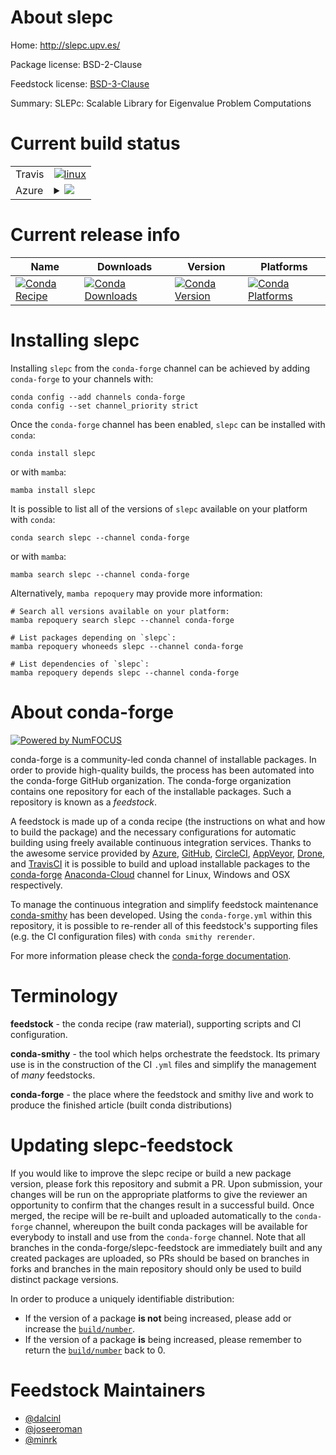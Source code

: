 About slepc
===========

Home: http://slepc.upv.es/

Package license: BSD-2-Clause

Feedstock license: [BSD-3-Clause](https://github.com/conda-forge/slepc-feedstock/blob/main/LICENSE.txt)

Summary: SLEPc: Scalable Library for Eigenvalue Problem Computations

Current build status
====================


<table><tr>
    <td>Travis</td>
    <td>
      <a href="https://app.travis-ci.com/conda-forge/slepc-feedstock">
        <img alt="linux" src="https://img.shields.io/travis/com/conda-forge/slepc-feedstock/main.svg?label=Linux">
      </a>
    </td>
  </tr>
    
  <tr>
    <td>Azure</td>
    <td>
      <details>
        <summary>
          <a href="https://dev.azure.com/conda-forge/feedstock-builds/_build/latest?definitionId=1925&branchName=main">
            <img src="https://dev.azure.com/conda-forge/feedstock-builds/_apis/build/status/slepc-feedstock?branchName=main">
          </a>
        </summary>
        <table>
          <thead><tr><th>Variant</th><th>Status</th></tr></thead>
          <tbody><tr>
              <td>linux_64_mpimpichscalarcomplex</td>
              <td>
                <a href="https://dev.azure.com/conda-forge/feedstock-builds/_build/latest?definitionId=1925&branchName=main">
                  <img src="https://dev.azure.com/conda-forge/feedstock-builds/_apis/build/status/slepc-feedstock?branchName=main&jobName=linux&configuration=linux_64_mpimpichscalarcomplex" alt="variant">
                </a>
              </td>
            </tr><tr>
              <td>linux_64_mpimpichscalarreal</td>
              <td>
                <a href="https://dev.azure.com/conda-forge/feedstock-builds/_build/latest?definitionId=1925&branchName=main">
                  <img src="https://dev.azure.com/conda-forge/feedstock-builds/_apis/build/status/slepc-feedstock?branchName=main&jobName=linux&configuration=linux_64_mpimpichscalarreal" alt="variant">
                </a>
              </td>
            </tr><tr>
              <td>linux_64_mpiopenmpiscalarcomplex</td>
              <td>
                <a href="https://dev.azure.com/conda-forge/feedstock-builds/_build/latest?definitionId=1925&branchName=main">
                  <img src="https://dev.azure.com/conda-forge/feedstock-builds/_apis/build/status/slepc-feedstock?branchName=main&jobName=linux&configuration=linux_64_mpiopenmpiscalarcomplex" alt="variant">
                </a>
              </td>
            </tr><tr>
              <td>linux_64_mpiopenmpiscalarreal</td>
              <td>
                <a href="https://dev.azure.com/conda-forge/feedstock-builds/_build/latest?definitionId=1925&branchName=main">
                  <img src="https://dev.azure.com/conda-forge/feedstock-builds/_apis/build/status/slepc-feedstock?branchName=main&jobName=linux&configuration=linux_64_mpiopenmpiscalarreal" alt="variant">
                </a>
              </td>
            </tr><tr>
              <td>linux_aarch64_mpimpichscalarcomplex</td>
              <td>
                <a href="https://dev.azure.com/conda-forge/feedstock-builds/_build/latest?definitionId=1925&branchName=main">
                  <img src="https://dev.azure.com/conda-forge/feedstock-builds/_apis/build/status/slepc-feedstock?branchName=main&jobName=linux&configuration=linux_aarch64_mpimpichscalarcomplex" alt="variant">
                </a>
              </td>
            </tr><tr>
              <td>linux_aarch64_mpimpichscalarreal</td>
              <td>
                <a href="https://dev.azure.com/conda-forge/feedstock-builds/_build/latest?definitionId=1925&branchName=main">
                  <img src="https://dev.azure.com/conda-forge/feedstock-builds/_apis/build/status/slepc-feedstock?branchName=main&jobName=linux&configuration=linux_aarch64_mpimpichscalarreal" alt="variant">
                </a>
              </td>
            </tr><tr>
              <td>linux_aarch64_mpiopenmpiscalarcomplex</td>
              <td>
                <a href="https://dev.azure.com/conda-forge/feedstock-builds/_build/latest?definitionId=1925&branchName=main">
                  <img src="https://dev.azure.com/conda-forge/feedstock-builds/_apis/build/status/slepc-feedstock?branchName=main&jobName=linux&configuration=linux_aarch64_mpiopenmpiscalarcomplex" alt="variant">
                </a>
              </td>
            </tr><tr>
              <td>linux_aarch64_mpiopenmpiscalarreal</td>
              <td>
                <a href="https://dev.azure.com/conda-forge/feedstock-builds/_build/latest?definitionId=1925&branchName=main">
                  <img src="https://dev.azure.com/conda-forge/feedstock-builds/_apis/build/status/slepc-feedstock?branchName=main&jobName=linux&configuration=linux_aarch64_mpiopenmpiscalarreal" alt="variant">
                </a>
              </td>
            </tr><tr>
              <td>linux_ppc64le_mpimpichscalarcomplex</td>
              <td>
                <a href="https://dev.azure.com/conda-forge/feedstock-builds/_build/latest?definitionId=1925&branchName=main">
                  <img src="https://dev.azure.com/conda-forge/feedstock-builds/_apis/build/status/slepc-feedstock?branchName=main&jobName=linux&configuration=linux_ppc64le_mpimpichscalarcomplex" alt="variant">
                </a>
              </td>
            </tr><tr>
              <td>linux_ppc64le_mpimpichscalarreal</td>
              <td>
                <a href="https://dev.azure.com/conda-forge/feedstock-builds/_build/latest?definitionId=1925&branchName=main">
                  <img src="https://dev.azure.com/conda-forge/feedstock-builds/_apis/build/status/slepc-feedstock?branchName=main&jobName=linux&configuration=linux_ppc64le_mpimpichscalarreal" alt="variant">
                </a>
              </td>
            </tr><tr>
              <td>linux_ppc64le_mpiopenmpiscalarcomplex</td>
              <td>
                <a href="https://dev.azure.com/conda-forge/feedstock-builds/_build/latest?definitionId=1925&branchName=main">
                  <img src="https://dev.azure.com/conda-forge/feedstock-builds/_apis/build/status/slepc-feedstock?branchName=main&jobName=linux&configuration=linux_ppc64le_mpiopenmpiscalarcomplex" alt="variant">
                </a>
              </td>
            </tr><tr>
              <td>linux_ppc64le_mpiopenmpiscalarreal</td>
              <td>
                <a href="https://dev.azure.com/conda-forge/feedstock-builds/_build/latest?definitionId=1925&branchName=main">
                  <img src="https://dev.azure.com/conda-forge/feedstock-builds/_apis/build/status/slepc-feedstock?branchName=main&jobName=linux&configuration=linux_ppc64le_mpiopenmpiscalarreal" alt="variant">
                </a>
              </td>
            </tr><tr>
              <td>osx_64_mpimpichscalarcomplex</td>
              <td>
                <a href="https://dev.azure.com/conda-forge/feedstock-builds/_build/latest?definitionId=1925&branchName=main">
                  <img src="https://dev.azure.com/conda-forge/feedstock-builds/_apis/build/status/slepc-feedstock?branchName=main&jobName=osx&configuration=osx_64_mpimpichscalarcomplex" alt="variant">
                </a>
              </td>
            </tr><tr>
              <td>osx_64_mpimpichscalarreal</td>
              <td>
                <a href="https://dev.azure.com/conda-forge/feedstock-builds/_build/latest?definitionId=1925&branchName=main">
                  <img src="https://dev.azure.com/conda-forge/feedstock-builds/_apis/build/status/slepc-feedstock?branchName=main&jobName=osx&configuration=osx_64_mpimpichscalarreal" alt="variant">
                </a>
              </td>
            </tr><tr>
              <td>osx_64_mpiopenmpiscalarcomplex</td>
              <td>
                <a href="https://dev.azure.com/conda-forge/feedstock-builds/_build/latest?definitionId=1925&branchName=main">
                  <img src="https://dev.azure.com/conda-forge/feedstock-builds/_apis/build/status/slepc-feedstock?branchName=main&jobName=osx&configuration=osx_64_mpiopenmpiscalarcomplex" alt="variant">
                </a>
              </td>
            </tr><tr>
              <td>osx_64_mpiopenmpiscalarreal</td>
              <td>
                <a href="https://dev.azure.com/conda-forge/feedstock-builds/_build/latest?definitionId=1925&branchName=main">
                  <img src="https://dev.azure.com/conda-forge/feedstock-builds/_apis/build/status/slepc-feedstock?branchName=main&jobName=osx&configuration=osx_64_mpiopenmpiscalarreal" alt="variant">
                </a>
              </td>
            </tr><tr>
              <td>osx_arm64_mpimpichscalarcomplex</td>
              <td>
                <a href="https://dev.azure.com/conda-forge/feedstock-builds/_build/latest?definitionId=1925&branchName=main">
                  <img src="https://dev.azure.com/conda-forge/feedstock-builds/_apis/build/status/slepc-feedstock?branchName=main&jobName=osx&configuration=osx_arm64_mpimpichscalarcomplex" alt="variant">
                </a>
              </td>
            </tr><tr>
              <td>osx_arm64_mpimpichscalarreal</td>
              <td>
                <a href="https://dev.azure.com/conda-forge/feedstock-builds/_build/latest?definitionId=1925&branchName=main">
                  <img src="https://dev.azure.com/conda-forge/feedstock-builds/_apis/build/status/slepc-feedstock?branchName=main&jobName=osx&configuration=osx_arm64_mpimpichscalarreal" alt="variant">
                </a>
              </td>
            </tr><tr>
              <td>osx_arm64_mpiopenmpiscalarcomplex</td>
              <td>
                <a href="https://dev.azure.com/conda-forge/feedstock-builds/_build/latest?definitionId=1925&branchName=main">
                  <img src="https://dev.azure.com/conda-forge/feedstock-builds/_apis/build/status/slepc-feedstock?branchName=main&jobName=osx&configuration=osx_arm64_mpiopenmpiscalarcomplex" alt="variant">
                </a>
              </td>
            </tr><tr>
              <td>osx_arm64_mpiopenmpiscalarreal</td>
              <td>
                <a href="https://dev.azure.com/conda-forge/feedstock-builds/_build/latest?definitionId=1925&branchName=main">
                  <img src="https://dev.azure.com/conda-forge/feedstock-builds/_apis/build/status/slepc-feedstock?branchName=main&jobName=osx&configuration=osx_arm64_mpiopenmpiscalarreal" alt="variant">
                </a>
              </td>
            </tr>
          </tbody>
        </table>
      </details>
    </td>
  </tr>
</table>

Current release info
====================

| Name | Downloads | Version | Platforms |
| --- | --- | --- | --- |
| [![Conda Recipe](https://img.shields.io/badge/recipe-slepc-green.svg)](https://anaconda.org/conda-forge/slepc) | [![Conda Downloads](https://img.shields.io/conda/dn/conda-forge/slepc.svg)](https://anaconda.org/conda-forge/slepc) | [![Conda Version](https://img.shields.io/conda/vn/conda-forge/slepc.svg)](https://anaconda.org/conda-forge/slepc) | [![Conda Platforms](https://img.shields.io/conda/pn/conda-forge/slepc.svg)](https://anaconda.org/conda-forge/slepc) |

Installing slepc
================

Installing `slepc` from the `conda-forge` channel can be achieved by adding `conda-forge` to your channels with:

```
conda config --add channels conda-forge
conda config --set channel_priority strict
```

Once the `conda-forge` channel has been enabled, `slepc` can be installed with `conda`:

```
conda install slepc
```

or with `mamba`:

```
mamba install slepc
```

It is possible to list all of the versions of `slepc` available on your platform with `conda`:

```
conda search slepc --channel conda-forge
```

or with `mamba`:

```
mamba search slepc --channel conda-forge
```

Alternatively, `mamba repoquery` may provide more information:

```
# Search all versions available on your platform:
mamba repoquery search slepc --channel conda-forge

# List packages depending on `slepc`:
mamba repoquery whoneeds slepc --channel conda-forge

# List dependencies of `slepc`:
mamba repoquery depends slepc --channel conda-forge
```


About conda-forge
=================

[![Powered by
NumFOCUS](https://img.shields.io/badge/powered%20by-NumFOCUS-orange.svg?style=flat&colorA=E1523D&colorB=007D8A)](https://numfocus.org)

conda-forge is a community-led conda channel of installable packages.
In order to provide high-quality builds, the process has been automated into the
conda-forge GitHub organization. The conda-forge organization contains one repository
for each of the installable packages. Such a repository is known as a *feedstock*.

A feedstock is made up of a conda recipe (the instructions on what and how to build
the package) and the necessary configurations for automatic building using freely
available continuous integration services. Thanks to the awesome service provided by
[Azure](https://azure.microsoft.com/en-us/services/devops/), [GitHub](https://github.com/),
[CircleCI](https://circleci.com/), [AppVeyor](https://www.appveyor.com/),
[Drone](https://cloud.drone.io/welcome), and [TravisCI](https://travis-ci.com/)
it is possible to build and upload installable packages to the
[conda-forge](https://anaconda.org/conda-forge) [Anaconda-Cloud](https://anaconda.org/)
channel for Linux, Windows and OSX respectively.

To manage the continuous integration and simplify feedstock maintenance
[conda-smithy](https://github.com/conda-forge/conda-smithy) has been developed.
Using the ``conda-forge.yml`` within this repository, it is possible to re-render all of
this feedstock's supporting files (e.g. the CI configuration files) with ``conda smithy rerender``.

For more information please check the [conda-forge documentation](https://conda-forge.org/docs/).

Terminology
===========

**feedstock** - the conda recipe (raw material), supporting scripts and CI configuration.

**conda-smithy** - the tool which helps orchestrate the feedstock.
                   Its primary use is in the construction of the CI ``.yml`` files
                   and simplify the management of *many* feedstocks.

**conda-forge** - the place where the feedstock and smithy live and work to
                  produce the finished article (built conda distributions)


Updating slepc-feedstock
========================

If you would like to improve the slepc recipe or build a new
package version, please fork this repository and submit a PR. Upon submission,
your changes will be run on the appropriate platforms to give the reviewer an
opportunity to confirm that the changes result in a successful build. Once
merged, the recipe will be re-built and uploaded automatically to the
`conda-forge` channel, whereupon the built conda packages will be available for
everybody to install and use from the `conda-forge` channel.
Note that all branches in the conda-forge/slepc-feedstock are
immediately built and any created packages are uploaded, so PRs should be based
on branches in forks and branches in the main repository should only be used to
build distinct package versions.

In order to produce a uniquely identifiable distribution:
 * If the version of a package **is not** being increased, please add or increase
   the [``build/number``](https://docs.conda.io/projects/conda-build/en/latest/resources/define-metadata.html#build-number-and-string).
 * If the version of a package **is** being increased, please remember to return
   the [``build/number``](https://docs.conda.io/projects/conda-build/en/latest/resources/define-metadata.html#build-number-and-string)
   back to 0.

Feedstock Maintainers
=====================

* [@dalcinl](https://github.com/dalcinl/)
* [@joseeroman](https://github.com/joseeroman/)
* [@minrk](https://github.com/minrk/)

